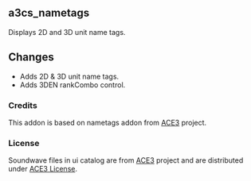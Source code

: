 ## a3cs_nametags
Displays 2D and 3D unit name tags.

## Changes
- Adds 2D & 3D unit name tags.
- Adds 3DEN rankCombo control.

### Credits
This addon is based on nametags addon from [ACE3](https://github.com/acemod/ACE3) project.

### License
Soundwave files in ui catalog are from [ACE3](https://github.com/acemod/ACE3) project and are distributed under [ACE3 License](https://github.com/acemod/ACE3/blob/master/LICENSE).
